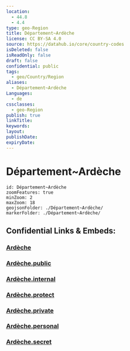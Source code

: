 ```yaml
---
location:
  - 44.8
  - 4.4
type: geo-Region
title: Département~Ardèche
license: CC BY-SA 4.0
source: https://datahub.io/core/country-codes
isDeleted: false
isReadOnly: false
draft: false
confidential: public
tags:
  - geo/Country/Region
aliases:
  - Département~Ardèche
Languages:
  - de
cssclasses:
  - geo-Region
publish: true
linkTitle:
keywords:
layout:
publishDate:
expiryDate:
---
```


# Département~Ardèche

```leaflet
id: Département~Ardèche
zoomFeatures: true 
minZoom: 2 
maxZoom: 18
geojsonFolder: ./Département~Ardèche/
markerFolder: ./Département~Ardèche/
```


## Confidential Links & Embeds: 

### [Ardèche](/_Standards/Earth/Continent/Europe/Europe~West/France/regions~France/Auvergne-Rhône-Alpes/departments~Auvergne-Rhône-Alpes/Ardèche.md) 

### [Ardèche.public](/_public/Earth/Continent/Europe/Europe~West/France/regions~France/Auvergne-Rhône-Alpes/departments~Auvergne-Rhône-Alpes/Ardèche.public.md) 

### [Ardèche.internal](/_internal/Earth/Continent/Europe/Europe~West/France/regions~France/Auvergne-Rhône-Alpes/departments~Auvergne-Rhône-Alpes/Ardèche.internal.md) 

### [Ardèche.protect](/_protect/Earth/Continent/Europe/Europe~West/France/regions~France/Auvergne-Rhône-Alpes/departments~Auvergne-Rhône-Alpes/Ardèche.protect.md) 

### [Ardèche.private](/_private/Earth/Continent/Europe/Europe~West/France/regions~France/Auvergne-Rhône-Alpes/departments~Auvergne-Rhône-Alpes/Ardèche.private.md) 

### [Ardèche.personal](/_personal/Earth/Continent/Europe/Europe~West/France/regions~France/Auvergne-Rhône-Alpes/departments~Auvergne-Rhône-Alpes/Ardèche.personal.md) 

### [Ardèche.secret](/_secret/Earth/Continent/Europe/Europe~West/France/regions~France/Auvergne-Rhône-Alpes/departments~Auvergne-Rhône-Alpes/Ardèche.secret.md)

